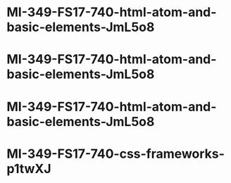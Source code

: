 # MI-349-FS17-740-html-atom-and-basic-elements-JmL5o8
# MI-349-FS17-740-html-atom-and-basic-elements-JmL5o8
# MI-349-FS17-740-html-atom-and-basic-elements-JmL5o8
# MI-349-FS17-740-css-frameworks-p1twXJ
